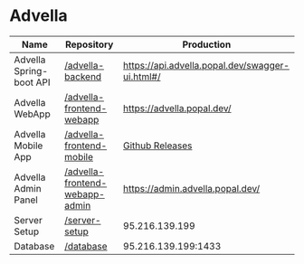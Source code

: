 # Advella

| Name | Repository  | Production |
| ------------- | ------------- | ------------- |
| Advella Spring-boot API  | [/advella-backend](https://github.com/group27-endgame/advella-backend)  | https://api.advella.popal.dev/swagger-ui.html#/  |
| Advella WebApp  | [/advella-frontend-webapp](https://github.com/group27-endgame/advella-frontend-webapp)  | https://advella.popal.dev/  |
| Advella Mobile App  | [/advella-frontend-mobile](https://github.com/group27-endgame/advella-frontend-mobile)  | [Github Releases](https://github.com/group27-endgame/advella-frontend-mobile/releases)  |
| Advella Admin Panel  | [/advella-frontend-webapp-admin](https://github.com/group27-endgame/advella-frontend-webapp-admin)  | https://admin.advella.popal.dev/  |
| Server Setup  | [/server-setup](https://github.com/group27-endgame/server-setup)  | 95.216.139.199  |
| Database  | [/database](https://github.com/group27-endgame/database)  | 95.216.139.199:1433 |

<!--

## Table of Contents
- [Advella Spring-boot API](#advella-spring-boot-api)
- [Advella WebApp](#advella-webapp)
- [Advella Mobile App](#advella-mobile-app)
- [Advella Admin Panel](#advella-admin-panel)
- [Server Setup](#server-setup)
- [Database](#database)
- [Github Actions](#github-actions)

## Advella Spring-boot API

## Advella WebApp

## Advella Mobile App

## Advella Admin Panel

## Server Setup

#### 1. Install Linux Server (Ubuntu 20.04)
#### 2. Create a DNS record in domain management
#### 3. Install Docker on Server
#### 4. Install MSSQL as a docker container
#### 5. Install Nginx-proxy-manager
#### 6. Assign docker containers to nginx-proxy-manager
## Database

## Github Actions
-->
